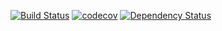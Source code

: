 [![Build Status](https://travis-ci.org/nicolalandro/fizz_buzz.svg?branch=master)](https://travis-ci.org/nicolalandro/fizz_buzz)
[![codecov](https://codecov.io/gh/nicolalandro/fizz_buzz/branch/master/graph/badge.svg)](https://codecov.io/gh/nicolalandro/fizz_buzz)
[![Dependency Status](https://www.versioneye.com/user/projects/5a7efc470fb24f33b0fcc301/badge.svg?style=flat-square)](https://www.versioneye.com/user/projects/5a7efc470fb24f33b0fcc301)